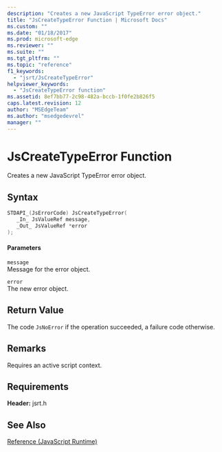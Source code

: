 ```yaml
---
description: "Creates a new JavaScript TypeError error object."
title: "JsCreateTypeError Function | Microsoft Docs"
ms.custom: ""
ms.date: "01/18/2017"
ms.prod: microsoft-edge
ms.reviewer: ""
ms.suite: ""
ms.tgt_pltfrm: ""
ms.topic: "reference"
f1_keywords: 
  - "jsrt/JsCreateTypeError"
helpviewer_keywords: 
  - "JsCreateTypeError function"
ms.assetid: 8ef7bb77-2c98-482a-bccb-1f0fe2b826f5
caps.latest.revision: 12
author: "MSEdgeTeam"
ms.author: "msedgedevrel"
manager: ""
---
```

# JsCreateTypeError Function
Creates a new JavaScript TypeError error object.  
  
## Syntax  
  
```cpp  
STDAPI_(JsErrorCode) JsCreateTypeError(  
   _In_ JsValueRef message,  
   _Out_ JsValueRef *error  
);  
```  
  
#### Parameters  
 `message`  
 Message for the error object.  
  
 `error`  
 The new error object.  
  
## Return Value  
 The code `JsNoError` if the operation succeeded, a failure code otherwise.  
  
## Remarks  
 Requires an active script context.  
  
## Requirements  
 **Header:** jsrt.h  
  
## See Also  
 [Reference (JavaScript Runtime)](../chakra-hosting/reference-javascript-runtime.md)
